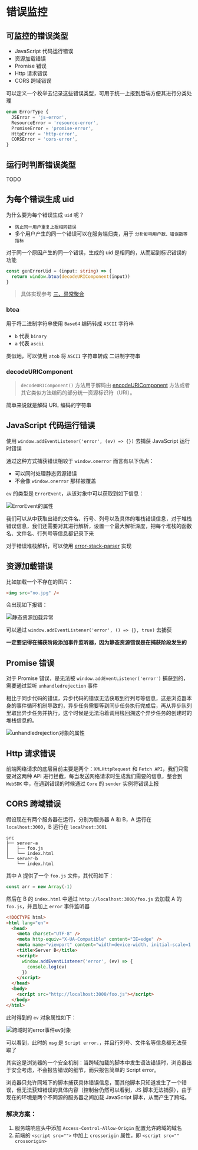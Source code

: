 # 错误监控

## 可监控的错误类型

- JavaScript 代码运行错误
- 资源加载错误
- Promise 错误
- Http 请求错误
- CORS 跨域错误

可以定义一个枚举去记录这些错误类型，可用于统一上报到后端方便其进行分类处理

```ts
enum ErrorType {
  JSError = 'js-error',
  ResourceError = 'resource-error',
  PromiseError = 'promise-error',
  HttpError = 'http-error',
  CORSError = 'cors-error',
}
```

## 运行时判断错误类型

TODO

## 为每个错误生成 uid

为什么要为每个错误生成 `uid` 呢？

- `防止同一用户重复上报相同错误`
- 多个用户产生的同一个错误可以在服务端归类，用于 `分析影响用户数、错误数等指标`

对于同一个原因产生的同一个错误，生成的 uid 是相同的，从而起到标识错误的功能

```ts
const genErrorUid = (input: string) => {
  return window.btoa(decodeURIComponent(input))
}
```

> 具体实现参考 [三、异常聚合](https://aozev637mr.feishu.cn/file/boxcnBSIs0Tkcga1lEQDFwsX5eb)

### btoa

用于将二进制字符串使用 `Base64` 编码转成 `ASCII` 字符串

- `b` 代表 `binary`
- `a` 代表 `ascii`

类似地，可以使用 `atob` 将 `ASCII` 字符串转成 二进制字符串

### decodeURIComponent

> `decodeURIComponent()` 方法用于解码由 [encodeURIComponent](https://developer.mozilla.org/zh-CN/docs/Web/JavaScript/Reference/Global_Objects/encodeURIComponent) 方法或者其它类似方法编码的部分统一资源标识符（URI）。

简单来说就是解码 URL 编码的字符串

## JavaScript 代码运行错误

使用 `window.addEventListener('error', (ev) => {})` 去捕获 JavaScript 运行时错误

通过这种方式捕获错误相较于 `window.onerror` 而言有以下优点：

- 可以同时处理静态资源错误
- 不会像 `window.onerror` 那样被覆盖

`ev` 的类型是 `ErrorEvent`，从该对象中可以获取到如下信息：

![ErrorEvent的属性](images/ErrorEvent的属性.jpg)

我们可以从中获取出错的文件名、行号、列号以及具体的堆栈错误信息，对于堆栈错误信息，我们还需要对其进行解析，设置一个最大解析深度，把每个堆栈的函数名、文件名、行列号等信息都记录下来

对于错误堆栈解析，可以使用 [error-stack-parser](https://www.npmjs.com/package/error-stack-parser) 实现

## 资源加载错误

比如加载一个不存在的图片：

```html
<img src="no.jpg" />
```

会出现如下报错：

![静态资源加载异常](images/静态资源加载异常.jpg)

可以通过 `window.addEventListener('error', () => {}, true)` 去捕获

**一定要记得在捕获阶段添加事件监听器，因为静态资源错误是在捕获阶段发生的**

## Promise 错误

对于 Promise 错误，是无法被 `window.addEventListener('error')` 捕获到的，需要通过监听 `unhandledrejection` 事件

相比于同步代码的错误，异步代码的错误无法获取到行列号等信息，这是浏览器本身的事件循环机制导致的，异步任务需要等到同步任务执行完成后，再从异步队列里取出异步任务并执行，这个时候是无法沿着调用栈回溯这个异步任务的创建时的堆栈信息的。

![unhandledrejection对象的属性](images/unhandledrejection对象的属性.jpg)

## Http 请求错误

前端网络请求的底层目前主要是两个：`XMLHttpRequest` 和 `Fetch API`，我们只需要对这两种 API 进行拦截，每当发送网络请求时生成我们需要的信息，整合到 `WebSDK` 中，在遇到错误的时候通过 `Core` 的 `sender` 实例将错误上报

## CORS 跨域错误

假设现在有两个服务器在运行，分别为服务器 A 和 B，A 运行在 `localhost:3000`，B 运行在 `localhost:3001`

```text
src
├── server-a
│   ├── foo.js
│   └── index.html
└── server-b
    └── index.html
```

其中 A 提供了一个 `foo.js` 文件，其代码如下：

```JavaScript
const arr = new Array(-1)
```

然后在 B 的 `index.html` 中通过 `http://localhost:3000/foo.js` 去加载 A 的 `foo.js`，并且加上 `error` 事件监听器

```html
<!DOCTYPE html>
<html lang="en">
  <head>
    <meta charset="UTF-8" />
    <meta http-equiv="X-UA-Compatible" content="IE=edge" />
    <meta name="viewport" content="width=device-width, initial-scale=1.0" />
    <title>Server B</title>
    <script>
      window.addEventListener('error', (ev) => {
        console.log(ev)
      })
    </script>
  </head>
  <body>
    <script src="http://localhost:3000/foo.js"></script>
  </body>
</html>
```

此时得到的 `ev` 对象属性如下：

![跨域时的error事件ev对象](./images/跨域时的error事件ev对象.jpg)

可以看到，此时的 `msg` 是 `Script error.`，并且行列号、文件名等信息都无法获取了

其实这是浏览器的一个安全机制：当跨域加载的脚本中发生语法错误时，浏览器出于安全考虑，不会报告错误的细节，而只报告简单的 Script error。

浏览器只允许同域下的脚本捕获具体错误信息，而其他脚本只知道发生了一个错误，但无法获知错误的具体内容（控制台仍然可以看到，JS 脚本无法捕获），由于现在的环境是两个不同源的服务器之间加载 JavaScript 脚本，从而产生了跨域。

### 解决方案：

1. 服务端响应头中添加 `Access-Control-Allow-Origin` 配置允许跨域的域名
2. 前端的 `<script src="">` 中加上 `crossorigin` 属性，即 `<script src="" crossorigin>`
